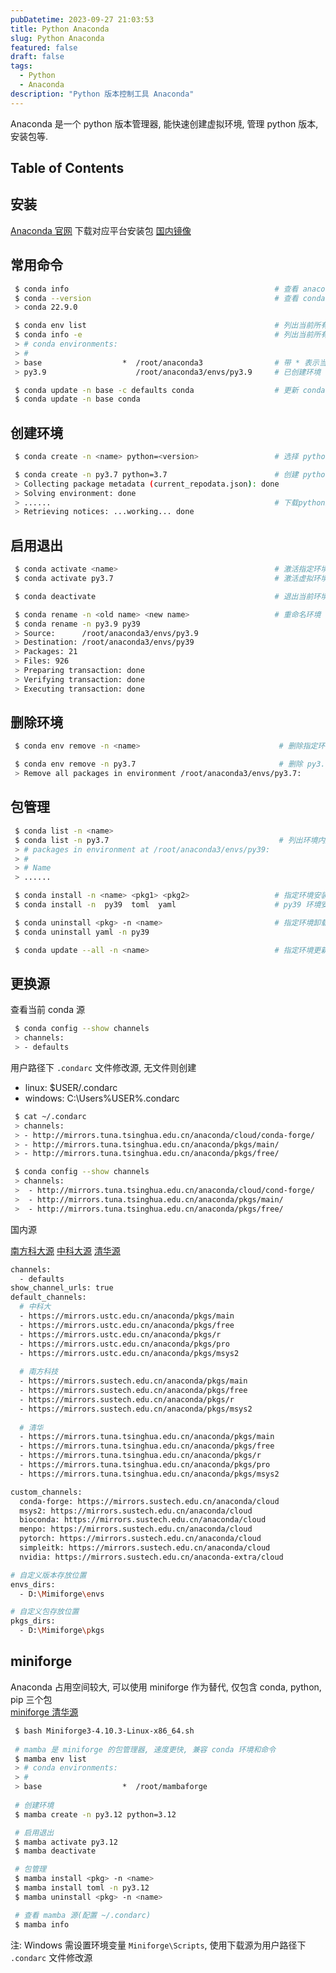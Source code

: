 ```yaml
---
pubDatetime: 2023-09-27 21:03:53
title: Python Anaconda
slug: Python Anaconda
featured: false
draft: false
tags:
  - Python
  - Anaconda
description: "Python 版本控制工具 Anaconda"
---
```


Anaconda 是一个 python 版本管理器, 能快速创建虚拟环境, 管理 python 版本,安装包等.

## Table of Contents

## 安装

[Anaconda 官网](https://www.anaconda.com/) 下载对应平台安装包
[国内镜像](https://mirrors.tuna.tsinghua.edu.cn/anaconda/archive/)

## 常用命令

```bash
 $ conda info                                              # 查看 anaconda 基本信息
 $ conda --version                                         # 查看 conda 版本
 > conda 22.9.0

 $ conda env list                                          # 列出当前所有环境
 $ conda info -e                                           # 列出当前所有环境
 > # conda environments:
 > #
 > base                  *  /root/anaconda3                # 带 * 表示当前使用环境
 > py3.9                    /root/anaconda3/envs/py3.9     # 已创建环境

 $ conda update -n base -c defaults conda                  # 更新 conda 版本
 $ conda update -n base conda
```

## 创建环境

```bash
 $ conda create -n <name> python=<version>                 # 选择 python 版本创建虚拟环境并命名

 $ conda create -n py3.7 python=3.7                        # 创建 python 3.7 虚拟环境
 > Collecting package metadata (current_repodata.json): done
 > Solving environment: done
 > ......                                                  # 下载python版本包
 > Retrieving notices: ...working... done
```

## 启用退出

```bash
 $ conda activate <name>                                   # 激活指定环境
 $ conda activate py3.7                                    # 激活虚拟环境

 $ conda deactivate                                        # 退出当前环境

 $ conda rename -n <old name> <new name>                   # 重命名环境
 $ conda rename -n py3.9 py39
 > Source:      /root/anaconda3/envs/py3.9
 > Destination: /root/anaconda3/envs/py39
 > Packages: 21
 > Files: 926
 > Preparing transaction: done
 > Verifying transaction: done
 > Executing transaction: done
```

## 删除环境

```bash
 $ conda env remove -n <name>                               # 删除指定环境

 $ conda env remove -n py3.7                                # 删除 py3.7 环境
 > Remove all packages in environment /root/anaconda3/envs/py3.7:
```

## 包管理

```bash
 $ conda list -n <name>
 $ conda list -n py3.7                                      # 列出环境内所有包
 > # packages in environment at /root/anaconda3/envs/py39:
 > #
 > # Name
 > ......

 $ conda install -n <name> <pkg1> <pkg2>                   # 指定环境安装包
 $ conda install -n  py39  toml  yaml                      # py39 环境安装 toml 和 yaml 包

 $ conda uninstall <pkg> -n <name>                         # 指定环境卸载包
 $ conda uninstall yaml -n py39

 $ conda update --all -n <name>                            # 指定环境更新所有包
```

## 更换源

查看当前 conda 源

```bash
 $ conda config --show channels
 > channels:
 > - defaults
```

用户路径下 `.condarc` 文件修改源, 无文件则创建

- linux: $USER/.condarc
- windows: C:\Users\%USER%\.condarc

```bash
 $ cat ~/.condarc
 > channels:
 > - http://mirrors.tuna.tsinghua.edu.cn/anaconda/cloud/conda-forge/
 > - http://mirrors.tuna.tsinghua.edu.cn/anaconda/pkgs/main/
 > - http://mirrors.tuna.tsinghua.edu.cn/anaconda/pkgs/free/

 $ conda config --show channels
 > channels:
 >  - http://mirrors.tuna.tsinghua.edu.cn/anaconda/cloud/cond-forge/
 >  - http://mirrors.tuna.tsinghua.edu.cn/anaconda/pkgs/main/
 >  - http://mirrors.tuna.tsinghua.edu.cn/anaconda/pkgs/free/
```

国内源

[南方科大源](https://mirrors.sustech.edu.cn/help/anaconda.html#introduction)
[中科大源](https://mirrors.ustc.edu.cn/help/anaconda.html)
[清华源](https://mirrors.tuna.tsinghua.edu.cn/help/anaconda/)

```bash
channels:
  - defaults
show_channel_urls: true
default_channels:
  # 中科大
  - https://mirrors.ustc.edu.cn/anaconda/pkgs/main
  - https://mirrors.ustc.edu.cn/anaconda/pkgs/free
  - https://mirrors.ustc.edu.cn/anaconda/pkgs/r
  - https://mirrors.ustc.edu.cn/anaconda/pkgs/pro
  - https://mirrors.ustc.edu.cn/anaconda/pkgs/msys2
  
  # 南方科技
  - https://mirrors.sustech.edu.cn/anaconda/pkgs/main
  - https://mirrors.sustech.edu.cn/anaconda/pkgs/free
  - https://mirrors.sustech.edu.cn/anaconda/pkgs/r
  - https://mirrors.sustech.edu.cn/anaconda/pkgs/msys2
  
  # 清华
  - https://mirrors.tuna.tsinghua.edu.cn/anaconda/pkgs/main
  - https://mirrors.tuna.tsinghua.edu.cn/anaconda/pkgs/free
  - https://mirrors.tuna.tsinghua.edu.cn/anaconda/pkgs/r
  - https://mirrors.tuna.tsinghua.edu.cn/anaconda/pkgs/pro
  - https://mirrors.tuna.tsinghua.edu.cn/anaconda/pkgs/msys2

custom_channels:
  conda-forge: https://mirrors.sustech.edu.cn/anaconda/cloud
  msys2: https://mirrors.sustech.edu.cn/anaconda/cloud
  bioconda: https://mirrors.sustech.edu.cn/anaconda/cloud
  menpo: https://mirrors.sustech.edu.cn/anaconda/cloud
  pytorch: https://mirrors.sustech.edu.cn/anaconda/cloud
  simpleitk: https://mirrors.sustech.edu.cn/anaconda/cloud
  nvidia: https://mirrors.sustech.edu.cn/anaconda-extra/cloud
```

```bash
# 自定义版本存放位置
envs_dirs:
  - D:\Mimiforge\envs

# 自定义包存放位置
pkgs_dirs:
  - D:\Mimiforge\pkgs
```

## miniforge

Anaconda 占用空间较大, 可以使用 miniforge 作为替代, 仅包含 conda, python, pip 三个包  
[miniforge 清华源](https://mirrors.tuna.tsinghua.edu.cn/github-release/conda-forge/)

```bash
 $ bash Miniforge3-4.10.3-Linux-x86_64.sh
 
 # mamba 是 miniforge 的包管理器, 速度更快, 兼容 conda 环境和命令
 $ mamba env list
 > # conda environments:
 > #
 > base                  *  /root/mambaforge
 
 # 创建环境
 $ mamba create -n py3.12 python=3.12

 # 启用退出
 $ mamba activate py3.12
 $ mamba deactivate

 # 包管理
 $ mamba install <pkg> -n <name>
 $ mamba install toml -n py3.12
 $ mamba uninstall <pkg> -n <name>

 # 查看 mamba 源(配置 ~/.condarc)
 $ mamba info
```

注: Windows 需设置环境变量 `Miniforge\Scripts`, 使用下载源为用户路径下 `.condarc` 文件修改源
